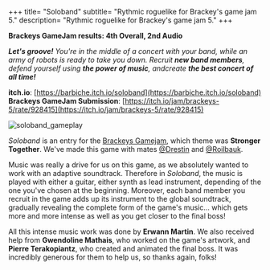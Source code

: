 +++
title= "Soloband"
subtitle= "Rythmic roguelike for Brackey's game jam 5."
description= "Rythmic roguelike for Brackey's game jam 5."
+++

**Brackeys GameJam results: 4th Overall, 2nd Audio**

_**Let's groove!** You're in the middle of a concert with your band, while an army of robots is ready to take you down. Recruit **new band members**, defend yourself using **the power of music**, andcreate **the best concert of all time!**_

**itch.io**: [https://barbiche.itch.io/soloband](https://barbiche.itch.io/soloband)  
**Brackeys GameJam Submission**: [https://itch.io/jam/brackeys-5/rate/928415](https://itch.io/jam/brackeys-5/rate/928415)

![soloband_gameplay](/assets/img/soloband_gameplay.png)

_Soloband_ is an entry for the [Brackeys Gamejam](https://itch.io/jam/brackeys-5), which theme was **Stronger Together**. We've made this game with mates [@Drestin](https://drestin.itch.io/) and [@Roilbauk](https://roilbauk.itch.io/).

Music was really a drive for us on this game, as we absolutely wanted to work with an adaptive soundtrack. Therefore in _Soloband_, the music is played with either a guitar, either synth as lead instrument, depending of the one you've chosen at the beginning. Moreover, each band member you recruit in the game adds up its instrument to the global soundtrack, gradually revealing the complete form of the game's music... which gets more and more intense as well as you get closer to the final boss!

All this intense music work was done by **Erwann Martin**. We also received help from **Gwendoline Mathais**, who worked on the game's artwork, and **Pierre Terakopiantz**, who created and animated the final boss. It was incredibly generous for them to help us, so thanks again, folks!
